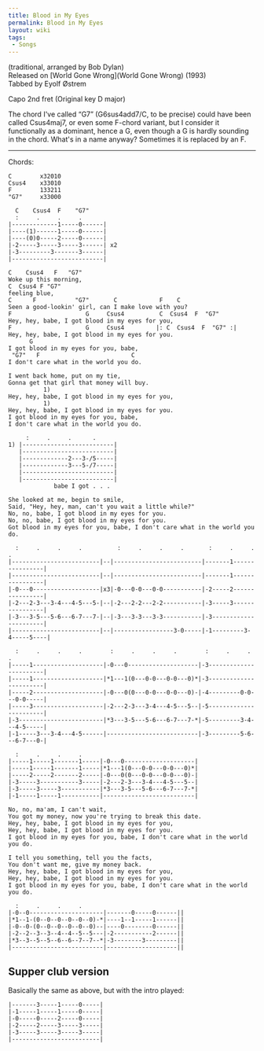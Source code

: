 ```yaml
---
title: Blood in My Eyes
permalink: Blood in My Eyes
layout: wiki
tags:
 - Songs
---
```


(traditional, arranged by Bob Dylan)  
Released on [World Gone Wrong](World Gone Wrong) (1993)  
Tabbed by Eyolf Østrem

Capo 2nd fret (Original key D major)

The chord I've called “G7” (G6sus4add7/C, to be precise) could have been
called Csus4maj7, or even some F-chord variant, but I consider it
functionally as a dominant, hence a G, even though a G is hardly
sounding in the chord. What's in a name anyway? Sometimes it is replaced
by an F.

* * * * *

Chords:

    C        x32010
    Csus4    x33010
    F        133211
    "G7"     x33000

      C    Csus4  F    "G7"
      :     .     .     .
    |-------------1-----0------|
    |----(1)------1-----0------|
    |----(0)0-----2-----0------|
    |-2-----3-----3-----3------| x2
    |-3---------3-------3------|
    |--------------------------|

    C    Csus4   F   "G7"
    Woke up this morning,
    C  Csus4 F "G7"
    feeling blue,
    C      F           "G7"       C            F    C
    Seen a good-lookin' girl, can I make love with you?
    F                     G     Csus4          C  Csus4  F  "G7"
    Hey, hey, babe, I got blood in my eyes for you,
    F                     G     Csus4         |: C  Csus4  F  "G7" :|
    Hey, hey, babe, I got blood in my eyes for you.
          G
    I got blood in my eyes for you, babe,
     "G7"   F                          C
    I don't care what in the world you do.

    I went back home, put on my tie,
    Gonna get that girl that money will buy.
              1)
    Hey, hey, babe, I got blood in my eyes for you,
              1)
    Hey, hey, babe, I got blood in my eyes for you.
    I got blood in my eyes for you, babe,
    I don't care what in the world you do.

         :     .     .      .
    1) |--------------------------|
       |--------------------------|
       |-------------2---3-/5-----|
       |-------------3---5-/7-----|
       |--------------------------|
       |--------------------------|
                 babe I got . . .

    She looked at me, begin to smile,
    Said, "Hey, hey, man, can't you wait a little while?"
    No, no, babe, I got blood in my eyes for you.
    No, no, babe, I got blood in my eyes for you.
    Got blood in my eyes for you, babe, I don't care what in the world you do.

      :     .     .     .          :     .     .     .       :     .     .     .
    |-------------------------|--|-------------------------|-------1----------------|
    |-------------------------|--|-------------------------|-------1----------------|
    |-0---0-------------------|x3|-0---0-0---0-0-----------|-2-----2----------------|
    |-2---2-3---3-4---4-5---5-|--|-2---2-2---2-2-----------|-3-----3----------------|
    |-3---3-5---5-6---6-7---7-|--|-3---3-3---3-3-----------|-3----------------------|
    |-------------------------|--|-----------------3-0-----|-1---------3-4-----5----|

      :     .     .     .        :     .     .     .        :     .     .     .
    |-----1--------------------|-0---0--------------------|-3-----------------------|
    |-----1--------------------|*1---1(0---0-0---0-0---0)*|-3-----------------------|
    |-----2--------------------|-0---0(0---0-0---0-0---0)-|-4---------0-0---0-0-----|
    |-----3--------------------|-2---2-3---3-4---4-5---5--|-5-----------------------|
    |-3------------------------|*3---3-5---5-6---6-7---7-*|-5---------3-4---4-5-----|
    |-1-----3---3-4---4-5------|--------------------------|-3---------5-6---6-7---0-|

      :     .     .     .
    |-----1-----1-------1-----|-0---0--------------------|
    |-----1-----1-------1-----|*1---1(0---0-0---0-0---0)*|
    |-----2-----2-------2-----|-0---0(0---0-0---0-0---0)-|
    |-3-----3-----------3-----|-2---2-3---3-4---4-5---5--|
    |-3-----3-----3-----------|*3---3-5---5-6---6-7---7-*|
    |-1-----1-----1-----------|--------------------------|

    No, no, ma'am, I can't wait,
    You got my money, now you're trying to break this date.
    Hey, hey, babe, I got blood in my eyes for you,
    Hey, hey, babe, I got blood in my eyes for you.
    I got blood in my eyes for you, babe, I don't care what in the world you do.

    I tell you something, tell you the facts,
    You don't want me, give my money back.
    Hey, hey, babe, I got blood in my eyes for you,
    Hey, hey, babe, I got blood in my eyes for you.
    I got blood in my eyes for you, babe, I don't care what in the world you do.

      :     .     .     .
    |-0--0---------------------|-------0-----0------||
    |*1--1-(0--0--0--0--0--0)-*|----1--1-----1------||
    |-0--0-(0--0--0--0--0--0)--|----0--------0------||
    |-2--2--3--3--4--4--5--5---|-2-----------2------||
    |*3--3--5--5--6--6--7--7--*|-3--------3---------||
    |--------------------------|--------------------||

<h2 class="songversion">
Supper club version

</h2>
Basically the same as above, but with the intro played:

    |-------3-----1-----0-----|
    |-1-----1-----1-----0-----|
    |-0-----0-----2-----0-----|
    |-2-----2-----3-----3-----|
    |-3-----3-----3-----3-----|
    |-------------------------|
